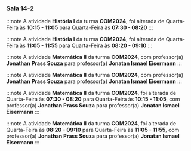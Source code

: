 ### Sala 14-2


:::note
A atividade **História I** da turma **COM2024**, foi alterada de Quarta-Feira às **10:15 - 11:05** para Quarta-Feira às **07:30 - 08:20**
:::
        


:::note
A atividade **História I** da turma **COM2024**, foi alterada de Quarta-Feira às **11:05 - 11:55** para Quarta-Feira às **08:20 - 09:10**
:::
        


:::note
A atividade **Matemática II** da turma **COM2024**, com professor(a) **Jonathan Prass Souza** para professor(a) **Jonatan Ismael Eisermann**
:::
        


:::note
A atividade **Matemática II** da turma **COM2024**, com professor(a) **Jonathan Prass Souza** para professor(a) **Jonatan Ismael Eisermann**
:::
        


:::note
A atividade **Matemática II** da turma **COM2024**, foi alterada de Quarta-Feira às **07:30 - 08:20** para Quarta-Feira às **10:15 - 11:05**, com professor(a) **Jonathan Prass Souza** para professor(a) **Jonatan Ismael Eisermann**
:::
        


:::note
A atividade **Matemática II** da turma **COM2024**, foi alterada de Quarta-Feira às **08:20 - 09:10** para Quarta-Feira às **11:05 - 11:55**, com professor(a) **Jonathan Prass Souza** para professor(a) **Jonatan Ismael Eisermann**
:::
        

